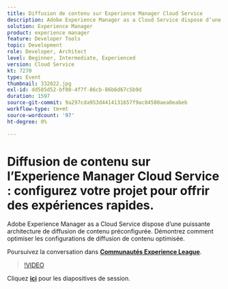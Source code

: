 ```yaml
---
title: Diffusion de contenu sur Experience Manager Cloud Service
description: Adobe Experience Manager as a Cloud Service dispose d’une puissante architecture de diffusion de contenu préconfigurée. Démontrez comment optimiser les configurations de diffusion de contenu optimisée. Cette session a été diffusée dans le cadre d’un événement de contenu Adobe Developers Live.
solution: Experience Manager
product: experience manager
feature: Developer Tools
topic: Development
role: Developer, Architect
level: Beginner, Intermediate, Experienced
version: Cloud Service
kt: 7270
type: Event
thumbnail: 332022.jpg
exl-id: dd585d52-bf00-4f7f-86cb-86b6d67c5b9d
duration: 1597
source-git-commit: 9a297cda953d4414131657f9ac84580aea0eabeb
workflow-type: tm+mt
source-wordcount: '97'
ht-degree: 0%

---
```


# Diffusion de contenu sur l’Experience Manager Cloud Service : configurez votre projet pour offrir des expériences rapides.

Adobe Experience Manager as a Cloud Service dispose d’une puissante architecture de diffusion de contenu préconfigurée. Démontrez comment optimiser les configurations de diffusion de contenu optimisée.

Poursuivez la conversation dans **[Communautés Experience League](https://adobe.ly/36Yd3v6)**.

>[!VIDEO](https://video.tv.adobe.com/v/332022/?quality=12&learn=on&hidetitle=true)

Cliquez **[ici](/help/adobe-developers-live/assets/content-delivery-on-aemcs.pdf)** pour les diapositives de session.
